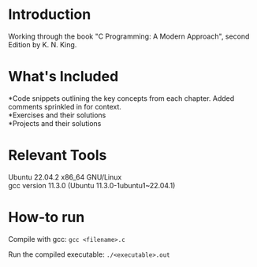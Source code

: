 # Introduction
Working through the book "C Programming: A Modern Approach", second Edition by K. N. King.

# What's Included
*Code snippets outlining the key concepts from each chapter. Added comments sprinkled in for context.  
*Exercises and their solutions  
*Projects and their solutions  

# Relevant Tools
Ubuntu 22.04.2 x86_64 GNU/Linux  
gcc version 11.3.0 (Ubuntu 11.3.0-1ubuntu1~22.04.1)

# How-to run
Compile with gcc:
```gcc <filename>.c```

Run the compiled executable:
```./<executable>.out```

